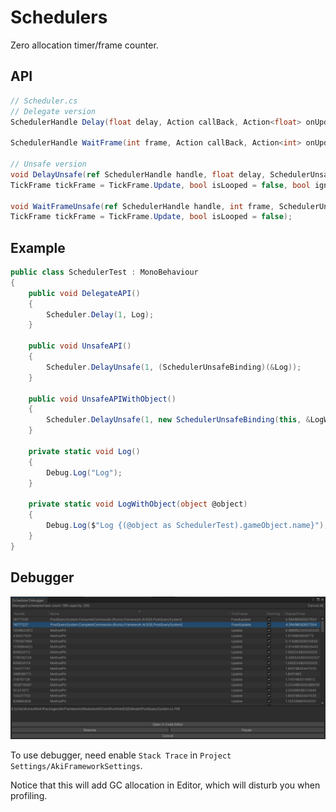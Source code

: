 # Schedulers

Zero allocation timer/frame counter.

## API

```C#
// Scheduler.cs
// Delegate version
SchedulerHandle Delay(float delay, Action callBack, Action<float> onUpdate, TickFrame tickFrame = TickFrame.Update, bool isLooped = false, bool ignoreTimeScale = false);

SchedulerHandle WaitFrame(int frame, Action callBack, Action<int> onUpdate, TickFrame tickFrame = TickFrame.Update, bool isLooped = false);

// Unsafe version
void DelayUnsafe(ref SchedulerHandle handle, float delay, SchedulerUnsafeBinding callBack, SchedulerUnsafeBinding<float> onUpdate, 
TickFrame tickFrame = TickFrame.Update, bool isLooped = false, bool ignoreTimeScale = false);

void WaitFrameUnsafe(ref SchedulerHandle handle, int frame, SchedulerUnsafeBinding callBack, SchedulerUnsafeBinding<int> onUpdate, 
TickFrame tickFrame = TickFrame.Update, bool isLooped = false);
```


## Example

```C#
public class SchedulerTest : MonoBehaviour
{
    public void DelegateAPI()
    {
        Scheduler.Delay(1, Log);
    }

    public void UnsafeAPI()
    {
        Scheduler.DelayUnsafe(1, (SchedulerUnsafeBinding)(&Log));
    }

    public void UnsafeAPIWithObject()
    {
        Scheduler.DelayUnsafe(1, new SchedulerUnsafeBinding(this, &LogWithObject));
    }

    private static void Log()
    {
        Debug.Log("Log");
    }

    private static void LogWithObject(object @object)
    {
        Debug.Log($"Log {(@object as SchedulerTest).gameObject.name}");
    }
}

```

## Debugger

![Debugger](./Images/scheduler_debugger.png)

To use debugger, need enable `Stack Trace` in `Project Settings/AkiFrameworkSettings`.

Notice that this will add GC allocation in Editor, which will disturb you when profiling.
